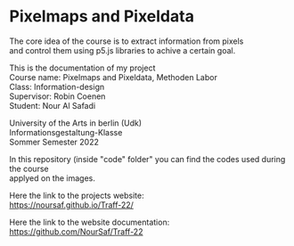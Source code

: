 # Pixelmaps and Pixeldata

The core idea of the course is to extract information from pixels <br>
and control them using p5.js libraries to achive a certain goal.<br>

This is the documentation of my project <br>
Course name: Pixelmaps and Pixeldata, Methoden Labor <br>
Class: Information-design <br>
Supervisor: Robin Coenen <br>
Student: Nour Al Safadi <br>

University of the Arts in berlin (Udk)<br>
Informationsgestaltung-Klasse<br>
Sommer Semester 2022 <br>

In this repository (inside "code" folder" you can find the codes used during the course <br>
applyed on the images. <br>

Here the link to the projects website: <br>
https://noursaf.github.io/Traff-22/ <br>

Here the link to the website documentation: <br>
https://github.com/NourSaf/Traff-22

